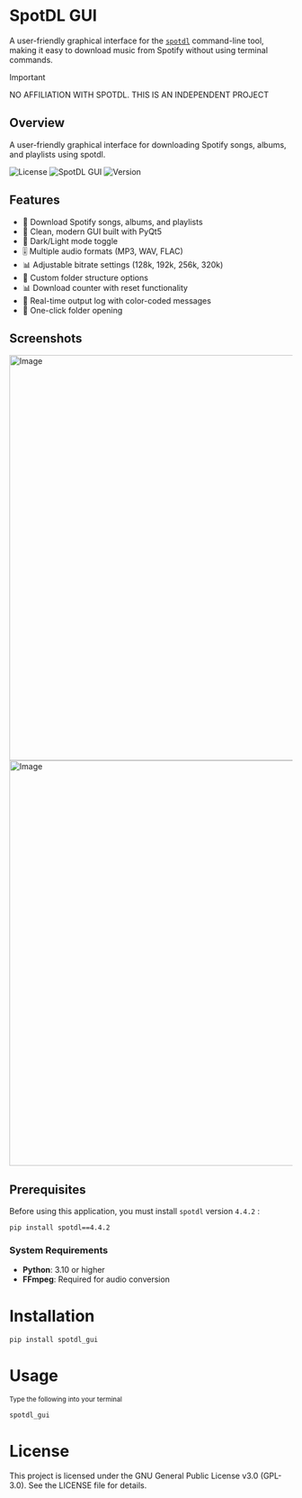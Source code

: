 # SpotDL GUI
A user-friendly graphical interface for the [`spotdl`](https://github.com/spotDL/spotify-downloader) command-line tool, making it easy to download music from Spotify without using terminal commands.

> [!IMPORTANT]
> NO AFFILIATION WITH SPOTDL. THIS IS AN INDEPENDENT PROJECT 

## Overview
A user-friendly graphical interface for downloading Spotify songs, albums, and playlists using spotdl.

![License](https://img.shields.io/badge/License-GPLv3-blue?style=for-the-badge&labelColor=black&color=blue)
![SpotDL GUI](https://img.shields.io/badge/Python-3.10_|_3.11_|_3.12_|_3.13-blue?style=for-the-badge&labelColor=black&color=blue)
![Version](https://img.shields.io/badge/Version-0.1.3-red?style=for-the-badge&labelColor=black)

## Features
- 🎵 Download Spotify songs, albums, and playlists
- 🎨 Clean, modern GUI built with PyQt5
- 🌙 Dark/Light mode toggle
- 🎚️ Multiple audio formats (MP3, WAV, FLAC)
- 📊 Adjustable bitrate settings (128k, 192k, 256k, 320k)
- 📁 Custom folder structure options
- 📊 Download counter with reset functionality
- 📝 Real-time output log with color-coded messages
- 🎯 One-click folder opening

## Screenshots
<img width="1280" height="720" alt="Image" src="https://github.com/user-attachments/assets/3e7e013b-533e-47db-94b1-2f820525a42e" />
<img width="1280" height="720" alt="Image" src="https://github.com/user-attachments/assets/cb34bbbd-9936-4834-953f-b3cb87802c93" />

## Prerequisites
Before using this application, you must install `spotdl` version `4.4.2` :

```
pip install spotdl==4.4.2
```

### System Requirements
- **Python**: 3.10 or higher
- **FFmpeg**: Required for audio conversion

# Installation
```
pip install spotdl_gui
```
# Usage
<sub>Type the following into your terminal<sub>
```
spotdl_gui
```

# License
This project is licensed under the GNU General Public License v3.0 (GPL-3.0). See the LICENSE file for details.




